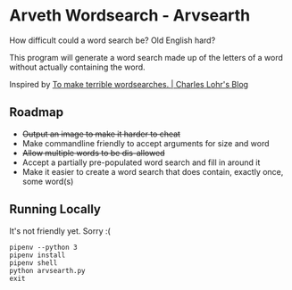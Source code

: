 # Arveth Wordsearch - Arvsearth

How difficult could a word search be? Old English hard?

This program will generate a word search made up of the letters of a word without actually containing the word.

Inspired by [To make terrible wordsearches. | Charles Lohr's Blog](http://cnlohr.blogspot.com/2014/02/to-make-terrible-wordsearches.html)

## Roadmap

* ~~Output an image to make it harder to cheat~~
* Make commandline friendly to accept arguments for size and word
* ~~Allow multiple words to be dis-allowed~~
* Accept a partially pre-populated word search and fill in around it
* Make it easier to create a word search that does contain, exactly once, some word(s)

## Running Locally

It's not friendly yet. Sorry :(

```commandline
pipenv --python 3
pipenv install
pipenv shell
python arvsearth.py
exit
```
